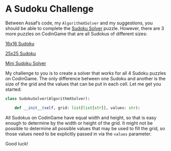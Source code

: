 # A Sudoku Challenge

Between Assaf’s code, my `AlgorithmXSolver` and my suggestions, you should be able to complete the [Sudoku Solver](https://www.codingame.com/training/medium/sudoku-solver) puzzle. However, there are  3 more puzzles on CodinGame that are all Sudokus of different sizes:

[16x16 Sudoku]( https://www.codingame.com/training/medium/16x16-sudoku)

[25x25 Sudoku](https://www.codingame.com/training/expert/25x25-sudoku)

[Mini Sudoku Solver]( https://www.codingame.com/training/hard/mini-sudoku-solver)

My challenge to you is to create a solver that works for all 4 Sudoku puzzles on CodinGame. The only difference between one Sudoku and another is the size of the grid and the values that can be put in each cell. Let me get you started:

```python
class SudokuSolver(AlgorithmXSolver):

    def __init__(self, grid: list[list[str]], values: str):
```

All Sudokus on CodinGame have equal width and height, so that is easy enough to determine by the width or height of the grid. It might not be possible to determine all possible values that may be used to fill the grid, so those values need to be explicitly passed in via the `values` parameter.

Good luck!

<BR>